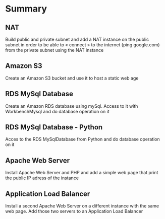 # Summary

## NAT

Build public and private subnet and add a NAT instance on the public
subnet in order to be able to « connect » to the internet (ping
google.com) from the private subnet using the NAT instance

## Amazon S3

Create an Amazon S3 bucket and use it to host a static web age

## RDS MySql Database

Create an Amazon RDS database using mySql. Access to it with
WorkbenchMysql and do database operation on it

## RDS MySql Database - Python

Acces to the RDS MySqlDatabase from Python and do database operation on
it

## Apache Web Server

Install Apache Web Server and PHP and add a simple web page that print the public IP adress of the instance

## Application Load Balancer

Install a second Apache Web Server on a different instance with the same web page. Add those two servers to an Application Load Balancer
